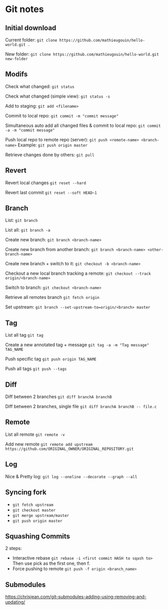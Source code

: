 # Git notes

## Initial download
Current folder:
`git clone https://github.com/mathieugouin/hello-world.git .`

New folder:
`git clone https://github.com/mathieugouin/hello-world.git new-folder`

## Modifs
Check what changed:
`git status`

Check what changed (simple view):
`git status -s`

Add to staging:
`git add <filename>`

Commit to local repo:
`git commit -m "commit message"`

Simultaneous auto add all changed files & commit to local repo:
`git commit -a -m "commit message"`

Push local repo to remote repo (server):
`git push <remote-name> <branch-name>`  Example: `git push origin master`

Retrieve changes done by others:
`git pull`

## Revert
Revert local changes
`git reset --hard`

Revert last commit
`git reset --soft HEAD~1`

## Branch
List:
`git branch`

List all:
`git branch -a`

Create new branch:
`git branch <branch-name>`

Create new branch from another branch:
`git branch <branch-name> <other-branch-name>`

Create new branch + switch to it:
`git checkout -b <branch-name>`

Checkout a new local branch tracking a remote:
`git checkout --track origin/<branch-name>`

Switch to branch:
`git checkout <branch-name>`

Retrieve all remotes branch
`git fetch origin`

Set upstream:
`git branch --set-upstream-to=origin/<branch> master`

## Tag
List all tag
`git tag`

Create a new annotated tag + message
`git tag -a -m "Tag message" TAG_NAME`

Push specific tag
`git push origin TAG_NAME`

Push all tags
`git push --tags`

## Diff
Diff between 2 branches
`git diff branchA branchB`

Diff between 2 branches, single file
`git diff branchA branchB -- file.c`

## Remote
List all remote
`git remote -v`

Add new remote
`git remote add upstream https://github.com/ORIGINAL_OWNER/ORIGINAL_REPOSITORY.git`

## Log
Nice & Pretty log: `git log --oneline --decorate --graph --all`

## Syncing fork
* `git fetch upstream`
* `git checkout master`
* `git merge upstream/master`
* `git push origin master`

## Squashing Commits
2 steps:
* Interactive rebase `git rebase -i <first commit HASH to sqash to>` Then use pick as the first one, then f.
* Force pushing to remote `git push -f origin <branch_name>`

## Submodules
https://chrisjean.com/git-submodules-adding-using-removing-and-updating/

